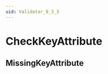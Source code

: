```yaml
---
uid: Validator_8_3_3
---
```


# CheckKeyAttribute

## MissingKeyAttribute

<!-- Description, Properties, ... sections are auto-generated. -->
<!-- REPLACE ME AUTO-GENERATION -->

<!-- Uncomment to add extra details -->
<!--### Details-->

<!-- Uncomment to add example code -->
<!--### Example code-->
